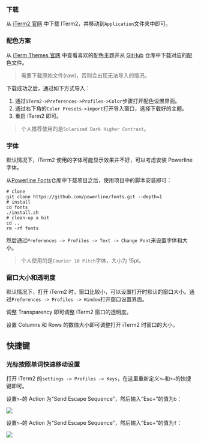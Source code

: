 ### 下载

从 [iTerm2 官网](http://www.iterm2.com/) 中下载 ITerm2，并移动到`Application`文件夹中即可。

### 配色方案

从 [iTerm Themes 官网](http://iterm2colorschemes.com/) 中查看喜欢的配色主题并从 [GitHub](https://github.com/mbadolato/iTerm2-Color-Schemes/tree/master/schemes) 仓库中下载对应的配色文件。

> 需要下载原始文件(raw)，否则会出现无法导入的情况。

下载成功之后，通过如下方式导入：

1. 通过`iTerm2->Preferences->Profiles->Color`步骤打开配色设置界面。
2. 通过右下角的`Color Presets->import`打开导入窗口，选择下载好的主题。
3. 重启 iTerm2 即可。

> 个人推荐使用的是`Solarized Dark Higher Contrast`。

### 字体

默认情况下，iTerm2 使用的字体可能显示效果并不好，可以考虑安装 Powerline 字体。

从[Powerline Fonts](https://github.com/powerline/fonts)仓库中下载项目之后，使用项目中的脚本安装即可：

```shell
# clone
git clone https://github.com/powerline/fonts.git --depth=1
# install
cd fonts
./install.sh
# clean-up a bit
cd ..
rm -rf fonts
```

然后通过`Preferences -> Profiles -> Text -> Change Font`来设置字体和大小。

> 个人使用的是`Courier 10 Pitch`字体，大小为 15pt。

### 窗口大小和透明度

默认情况下，打开 iTerm2 时，窗口比较小，可以设置打开时默认的窗口大小。通过`Preferences -> Profiles -> Window`打开窗口设置界面。

调整 Transparency 即可调整 iTerm2 窗口的透明度。

设置 Columns 和 Rows 的数值大小即可调整打开 iTerm2 时窗口的大小。

## 快捷键

### 光标按照单词快速移动设置

打开 iTerm2 的`settings -> Profiles -> Keys`，在这里重新定义`⌥←`和`⌥→`的快捷键即可。

设置`⌥←`的 Action 为“Send Escape Sequence”，然后输入“Esc+”的值为`b`：

![](http://cnd.qiniu.lin07ux.cn/20171108162921470.jpeg)

设置`⌥→`的 Action 为“Send Escape Sequence”，然后输入“Esc+”的值为`f`：

![](http://cnd.qiniu.lin07ux.cn/20171108163005385.png)


